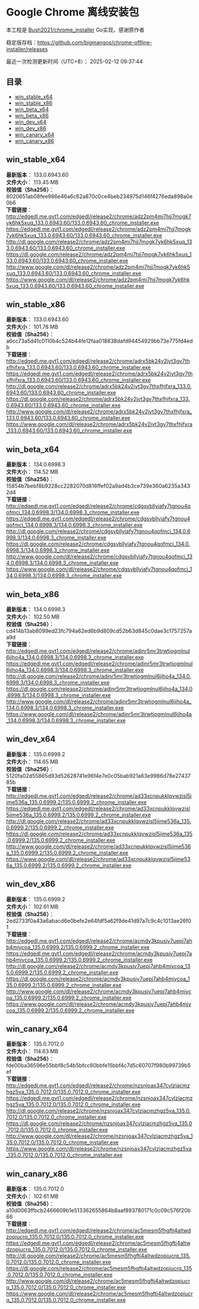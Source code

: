 # Google Chrome 离线安装包
本工程是 [Bush2021/chrome_installer](https://github.com/Bush2021/chrome_installer) Go实现，感谢原作者

稳定版存档：<https://github.com/bigmangos/chrome-offline-installer/releases>

最近一次检测更新时间（UTC+8）：
2025-02-12 09:37:44

## 目录
* [win_stable_x64](https://github.com/bigmangos/chrome-offline-installer?tab=readme-ov-file#win_stable_x64)
* [win_stable_x86](https://github.com/bigmangos/chrome-offline-installer?tab=readme-ov-file#win_stable_x86)
* [win_beta_x64](https://github.com/bigmangos/chrome-offline-installer?tab=readme-ov-file#win_beta_x64)
* [win_beta_x86](https://github.com/bigmangos/chrome-offline-installer?tab=readme-ov-file#win_beta_x86)
* [win_dev_x64](https://github.com/bigmangos/chrome-offline-installer?tab=readme-ov-file#win_dev_x64)
* [win_dev_x86](https://github.com/bigmangos/chrome-offline-installer?tab=readme-ov-file#win_dev_x86)
* [win_canary_x64](https://github.com/bigmangos/chrome-offline-installer?tab=readme-ov-file#win_canary_x64)
* [win_canary_x86](https://github.com/bigmangos/chrome-offline-installer?tab=readme-ov-file#win_canary_x86)

## win_stable_x64
**最新版本**： 133.0.6943.60  
**文件大小**： 113.45 MB  
**校验值（Sha256）**： 8020651ab08fee986e46a6c62a870c0ce4beb234975d146f4276eda898a0e0b6  
**下载链接**：
http://edgedl.me.gvt1.com/edgedl/release2/chrome/adz2pm4mi7hjj7mogk7yk6hk5xuq_133.0.6943.60/133.0.6943.60_chrome_installer.exe
https://edgedl.me.gvt1.com/edgedl/release2/chrome/adz2pm4mi7hjj7mogk7yk6hk5xuq_133.0.6943.60/133.0.6943.60_chrome_installer.exe
http://dl.google.com/release2/chrome/adz2pm4mi7hjj7mogk7yk6hk5xuq_133.0.6943.60/133.0.6943.60_chrome_installer.exe
https://dl.google.com/release2/chrome/adz2pm4mi7hjj7mogk7yk6hk5xuq_133.0.6943.60/133.0.6943.60_chrome_installer.exe
http://www.google.com/dl/release2/chrome/adz2pm4mi7hjj7mogk7yk6hk5xuq_133.0.6943.60/133.0.6943.60_chrome_installer.exe
https://www.google.com/dl/release2/chrome/adz2pm4mi7hjj7mogk7yk6hk5xuq_133.0.6943.60/133.0.6943.60_chrome_installer.exe
## win_stable_x86
**最新版本**： 133.0.6943.60  
**文件大小**： 101.78 MB  
**校验值（Sha256）**： a6cc73a5d4fc0110b4c524b44fe12faa018838dafd94454929bb73e775fd4edb  
**下载链接**：
http://edgedl.me.gvt1.com/edgedl/release2/chrome/adrx5bk24v2jvt3gv7thxfhjfxra_133.0.6943.60/133.0.6943.60_chrome_installer.exe
https://edgedl.me.gvt1.com/edgedl/release2/chrome/adrx5bk24v2jvt3gv7thxfhjfxra_133.0.6943.60/133.0.6943.60_chrome_installer.exe
http://dl.google.com/release2/chrome/adrx5bk24v2jvt3gv7thxfhjfxra_133.0.6943.60/133.0.6943.60_chrome_installer.exe
https://dl.google.com/release2/chrome/adrx5bk24v2jvt3gv7thxfhjfxra_133.0.6943.60/133.0.6943.60_chrome_installer.exe
http://www.google.com/dl/release2/chrome/adrx5bk24v2jvt3gv7thxfhjfxra_133.0.6943.60/133.0.6943.60_chrome_installer.exe
https://www.google.com/dl/release2/chrome/adrx5bk24v2jvt3gv7thxfhjfxra_133.0.6943.60/133.0.6943.60_chrome_installer.exe
## win_beta_x64
**最新版本**： 134.0.6998.3  
**文件大小**： 114.52 MB  
**校验值（Sha256）**： 15854b7bebf8b9228cc2282070d816ffef02a9ad4b3ce739e360a6235a3432d4  
**下载链接**：
http://edgedl.me.gvt1.com/edgedl/release2/chrome/cdgsvbllyiafy7tgnou4qofmci_134.0.6998.3/134.0.6998.3_chrome_installer.exe
https://edgedl.me.gvt1.com/edgedl/release2/chrome/cdgsvbllyiafy7tgnou4qofmci_134.0.6998.3/134.0.6998.3_chrome_installer.exe
http://dl.google.com/release2/chrome/cdgsvbllyiafy7tgnou4qofmci_134.0.6998.3/134.0.6998.3_chrome_installer.exe
https://dl.google.com/release2/chrome/cdgsvbllyiafy7tgnou4qofmci_134.0.6998.3/134.0.6998.3_chrome_installer.exe
http://www.google.com/dl/release2/chrome/cdgsvbllyiafy7tgnou4qofmci_134.0.6998.3/134.0.6998.3_chrome_installer.exe
https://www.google.com/dl/release2/chrome/cdgsvbllyiafy7tgnou4qofmci_134.0.6998.3/134.0.6998.3_chrome_installer.exe
## win_beta_x86
**最新版本**： 134.0.6998.3  
**文件大小**： 102.50 MB  
**校验值（Sha256）**： cd414b13ab8099ed23fc794a62ed6b9d809cd52b63d845c0dae3c1757257aa9d  
**下载链接**：
http://edgedl.me.gvt1.com/edgedl/release2/chrome/adinr5mr3trwtjogmlnul6jiho4a_134.0.6998.3/134.0.6998.3_chrome_installer.exe
https://edgedl.me.gvt1.com/edgedl/release2/chrome/adinr5mr3trwtjogmlnul6jiho4a_134.0.6998.3/134.0.6998.3_chrome_installer.exe
http://dl.google.com/release2/chrome/adinr5mr3trwtjogmlnul6jiho4a_134.0.6998.3/134.0.6998.3_chrome_installer.exe
https://dl.google.com/release2/chrome/adinr5mr3trwtjogmlnul6jiho4a_134.0.6998.3/134.0.6998.3_chrome_installer.exe
http://www.google.com/dl/release2/chrome/adinr5mr3trwtjogmlnul6jiho4a_134.0.6998.3/134.0.6998.3_chrome_installer.exe
https://www.google.com/dl/release2/chrome/adinr5mr3trwtjogmlnul6jiho4a_134.0.6998.3/134.0.6998.3_chrome_installer.exe
## win_dev_x64
**最新版本**： 135.0.6999.2  
**文件大小**： 114.65 MB  
**校验值（Sha256）**： 5120fa02d55865d93d52628741e96f4e7e0c05bab921a63e9986d78e2743785b  
**下载链接**：
http://edgedl.me.gvt1.com/edgedl/release2/chrome/ad33xcnpukklqvwzisl5jime536a_135.0.6999.2/135.0.6999.2_chrome_installer.exe
https://edgedl.me.gvt1.com/edgedl/release2/chrome/ad33xcnpukklqvwzisl5jime536a_135.0.6999.2/135.0.6999.2_chrome_installer.exe
http://dl.google.com/release2/chrome/ad33xcnpukklqvwzisl5jime536a_135.0.6999.2/135.0.6999.2_chrome_installer.exe
https://dl.google.com/release2/chrome/ad33xcnpukklqvwzisl5jime536a_135.0.6999.2/135.0.6999.2_chrome_installer.exe
http://www.google.com/dl/release2/chrome/ad33xcnpukklqvwzisl5jime536a_135.0.6999.2/135.0.6999.2_chrome_installer.exe
https://www.google.com/dl/release2/chrome/ad33xcnpukklqvwzisl5jime536a_135.0.6999.2/135.0.6999.2_chrome_installer.exe
## win_dev_x86
**最新版本**： 135.0.6999.2  
**文件大小**： 102.61 MB  
**校验值（Sha256）**： 2ed2733f0a43a6abacd6e0befe2e64fdf5a62f9de41d97a7c9c4c1013ae26f01  
**下载链接**：
http://edgedl.me.gvt1.com/edgedl/release2/chrome/acmdy3kpusjv7uepj7ahb4mjycoa_135.0.6999.2/135.0.6999.2_chrome_installer.exe
https://edgedl.me.gvt1.com/edgedl/release2/chrome/acmdy3kpusjv7uepj7ahb4mjycoa_135.0.6999.2/135.0.6999.2_chrome_installer.exe
http://dl.google.com/release2/chrome/acmdy3kpusjv7uepj7ahb4mjycoa_135.0.6999.2/135.0.6999.2_chrome_installer.exe
https://dl.google.com/release2/chrome/acmdy3kpusjv7uepj7ahb4mjycoa_135.0.6999.2/135.0.6999.2_chrome_installer.exe
http://www.google.com/dl/release2/chrome/acmdy3kpusjv7uepj7ahb4mjycoa_135.0.6999.2/135.0.6999.2_chrome_installer.exe
https://www.google.com/dl/release2/chrome/acmdy3kpusjv7uepj7ahb4mjycoa_135.0.6999.2/135.0.6999.2_chrome_installer.exe
## win_canary_x64
**最新版本**： 135.0.7012.0  
**文件大小**： 114.63 MB  
**校验值（Sha256）**： fde00ba36596e55bbf8c54b5bfcc60bbfe15bbf4c7d5c60707f980b99739b5ef  
**下载链接**：
http://edgedl.me.gvt1.com/edgedl/release2/chrome/nzsnjoax347cvlzjacmzhgz5va_135.0.7012.0/135.0.7012.0_chrome_installer.exe
https://edgedl.me.gvt1.com/edgedl/release2/chrome/nzsnjoax347cvlzjacmzhgz5va_135.0.7012.0/135.0.7012.0_chrome_installer.exe
http://dl.google.com/release2/chrome/nzsnjoax347cvlzjacmzhgz5va_135.0.7012.0/135.0.7012.0_chrome_installer.exe
https://dl.google.com/release2/chrome/nzsnjoax347cvlzjacmzhgz5va_135.0.7012.0/135.0.7012.0_chrome_installer.exe
http://www.google.com/dl/release2/chrome/nzsnjoax347cvlzjacmzhgz5va_135.0.7012.0/135.0.7012.0_chrome_installer.exe
https://www.google.com/dl/release2/chrome/nzsnjoax347cvlzjacmzhgz5va_135.0.7012.0/135.0.7012.0_chrome_installer.exe
## win_canary_x86
**最新版本**： 135.0.7012.0  
**文件大小**： 102.61 MB  
**校验值（Sha256）**： a10d0063ffbcb2466609b1e513362655864b8aaf893780171c0c09c576f20b66  
**下载链接**：
http://edgedl.me.gvt1.com/edgedl/release2/chrome/ac5mesm5fhgfti4altwdzopiucrq_135.0.7012.0/135.0.7012.0_chrome_installer.exe
https://edgedl.me.gvt1.com/edgedl/release2/chrome/ac5mesm5fhgfti4altwdzopiucrq_135.0.7012.0/135.0.7012.0_chrome_installer.exe
http://dl.google.com/release2/chrome/ac5mesm5fhgfti4altwdzopiucrq_135.0.7012.0/135.0.7012.0_chrome_installer.exe
https://dl.google.com/release2/chrome/ac5mesm5fhgfti4altwdzopiucrq_135.0.7012.0/135.0.7012.0_chrome_installer.exe
http://www.google.com/dl/release2/chrome/ac5mesm5fhgfti4altwdzopiucrq_135.0.7012.0/135.0.7012.0_chrome_installer.exe
https://www.google.com/dl/release2/chrome/ac5mesm5fhgfti4altwdzopiucrq_135.0.7012.0/135.0.7012.0_chrome_installer.exe

